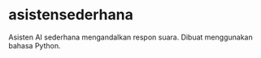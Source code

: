 # asistensederhana
Asisten AI sederhana mengandalkan respon suara. Dibuat menggunakan bahasa Python.
